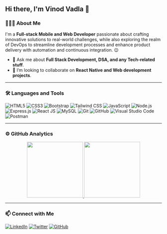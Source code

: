 ## Hi there, I'm Vinod Vadla 👋

### 👨🏻‍💻 About Me

I'm a **Full-stack Mobile and Web Developer** passionate about crafting innovative solutions to real-world challenges, while also exploring the realm of DevOps to streamline development processes and enhance product delivery with automation and continuous integration. 😉
- 💬 Ask me about **Full Stack Development, DSA, and any Tech-related stuff**.
- 👯 I’m looking to collaborate on **React Native and Web development projects**.

---

### 🛠 Languages and Tools

![HTML5](https://img.shields.io/badge/-HTML5-E34F26?style=flat&logo=html5&logoColor=white)
![CSS3](https://img.shields.io/badge/-CSS3-1572B6?style=flat&logo=css3&logoColor=white)
![Bootstrap](https://img.shields.io/badge/-Bootstrap-563D7C?style=flat&logo=bootstrap&logoColor=white)
![Tailwind CSS](https://img.shields.io/badge/-Tailwind%20CSS-38B2AC?style=flat&logo=tailwindcss&logoColor=white)
![JavaScript](https://img.shields.io/badge/-JavaScript-F7DF1E?style=flat&logo=javascript&logoColor=333)
![Node.js](https://img.shields.io/badge/Node.js-339933?style=flat&logo=nodedotjs&logoColor=white)
![Express.js](https://img.shields.io/badge/-Express.js-000000?style=flat&logo=express&logoColor=white)
![React JS](https://img.shields.io/badge/-React-61DAFB?style=flat&logo=react&logoColor=333)
![MySQL](https://img.shields.io/badge/-MySQL-4479A1?style=flat&logo=mysql&logoColor=white)
![Git](https://img.shields.io/badge/-Git-F05032?style=flat&logo=git&logoColor=white)
![GitHub](https://img.shields.io/badge/-GitHub-181717?style=flat&logo=github&logoColor=white)
![Visual Studio Code](https://img.shields.io/badge/-VS%20Code-007ACC?style=flat&logo=visual-studio-code&logoColor=white)
![Postman](https://img.shields.io/badge/-Postman-FF6C37?style=flat&logo=postman&logoColor=white)

---

### ⚙️ GitHub Analytics

<p align="center">
<a href="https://github.com/vinodvadla">
  <img height="180em" src="https://github-readme-stats-eight-theta.vercel.app/api?username=vinodvadla&show_icons=true&theme=algolia&include_all_commits=true&count_private=false"/>
  <img height="180em" src="https://github-readme-stats-eight-theta.vercel.app/api/top-langs/?username=vinodvadla&layout=compact&langs_count=8&theme=algolia"/>
</a>
</p>

---

### 📫 Connect with Me

[![LinkedIn](https://img.shields.io/badge/-LinkedIn-0077B5?style=flat&logo=linkedin&logoColor=white)](https://www.linkedin.com/in/vinodvadla/)
[![Twitter](https://img.shields.io/badge/-Twitter-1DA1F2?style=flat&logo=twitter&logoColor=white)](https://twitter.com/vinodvadla)
[![GitHub](https://img.shields.io/badge/-GitHub-181717?style=flat&logo=github&logoColor=white)](https://github.com/vinodvadla)
